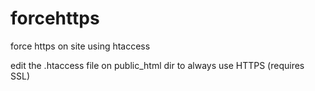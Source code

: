 # forcehttps
force https on site using htaccess

edit the .htaccess file on public_html dir to always use HTTPS (requires SSL)
